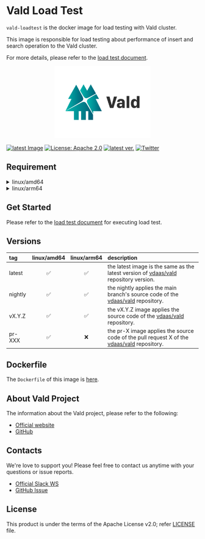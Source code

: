 # Vald Load Test

<!-- introduction sentence -->

`vald-loadtest` is the docker image for load testing with Vald cluster.

This image is responsible for load testing about performance of insert and search operation to the Vald cluster.

For more details, please refer to the [load test document](https://vald.vdaas.org/docs/performance/loadtest/).

<div align="center">
    <img src="https://github.com/vdaas/vald/blob/main/assets/image/readme.svg" width="50%" />
</div>

[![latest Image](https://img.shields.io/docker/v/vdaas/vald-agent-ngt/latest?label=vald-agent-ngt)](https://hub.docker.com/r/vdaas/vald-agent-ngt/tags?page=1&name=latest)
[![License: Apache 2.0](https://img.shields.io/github/license/vdaas/vald.svg?style=flat-square)](https://opensource.org/licenses/Apache-2.0)
[![latest ver.](https://img.shields.io/github/release/vdaas/vald.svg?style=flat-square)](https://github.com/vdaas/vald/releases/latest)
[![Twitter](https://img.shields.io/badge/twitter-follow-blue?logo=twitter&style=flat-square)](https://twitter.com/vdaas_vald)

## Requirement

<!-- FIXME: If image has some requirements, describe here with :warning: emoji -->

<details><summary>linux/amd64</summary><br>

- Others: Vald cluster or Vald Agent

</details>

<details><summary>linux/arm64</summary><br>

- Others: Vald cluster or Vald Agent

</details>

## Get Started

<!-- Get Started -->
<!-- Vald Agent NGT requires more chapter Agent Standalone -->

Please refer to the [load test document](https://vald.vdaas.org/docs/performance/loadtest/) for executing load test.

## Versions

| tag     |    linux/amd64     |    linux/arm64     | description                                                                                                                 |
| :------ | :----------------: | :----------------: | :-------------------------------------------------------------------------------------------------------------------------- |
| latest  | :white_check_mark: | :white_check_mark: | the latest image is the same as the latest version of [vdaas/vald](https://github.com/vdaas/vald) repository version.       |
| nightly | :white_check_mark: | :white_check_mark: | the nightly applies the main branch's source code of the [vdaas/vald](https://github.com/vdaas/vald) repository.            |
| vX.Y.Z  | :white_check_mark: | :white_check_mark: | the vX.Y.Z image applies the source code of the [vdaas/vald](https://github.com/vdaas/vald) repository.                     |
| pr-XXX  | :white_check_mark: |        :x:         | the pr-X image applies the source code of the pull request X of the [vdaas/vald](https://github.com/vdaas/vald) repository. |

## Dockerfile

<!-- FIXME -->

The `Dockerfile` of this image is [here](https://github.com/vdaas/vald/blob/main/dockers/tools/cli/loadtest/Dockerfile).

## About Vald Project

<!-- About Vald Project -->
<!-- This chapter is static -->

The information about the Vald project, please refer to the following:

- [Official website](https://vald.vdaas.org)
- [GitHub](https://github.com/vdaas/vald)

## Contacts

We're love to support you!
Please feel free to contact us anytime with your questions or issue reports.

- [Official Slack WS](https://join.slack.com/t/vald-community/shared_invite/zt-db2ky9o4-R_9p2sVp8xRwztVa8gfnPA)
- [GitHub Issue](https://github.com/vdaas/vald/issues)

## License

This product is under the terms of the Apache License v2.0; refer [LICENSE](https://github.com/vdaas/vald/blob/main/LICENSE) file.

